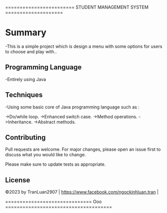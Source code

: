 ======================== STUDENT MANAGEMENT SYSTEM ====================


# Summary

-This is a simple project which is design a menu with some options for users to choose and play with..

## Programming Language

-Entirely using Java


## Techniques 

-Using some basic core of Java programming language such as :

->Do/while loop.
->Enhanced switch case.
->Method operations.
->Inheritance.
->Abstract methods.



## Contributing

Pull requests are welcome. For major changes, please open an issue first
to discuss what you would like to change.

Please make sure to update tests as appropriate.

## License
©2023 by TranLuan2907 | https://www.facebook.com/ngockinhluan.tran |

============================== Ooo =====================================
